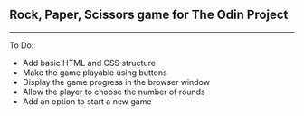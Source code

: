 ## Rock, Paper, Scissors game for The Odin Project
---
To Do:

- Add basic HTML and CSS structure
- Make the game playable using buttons
- Display the game progress in the browser window
- Allow the player to choose the number of rounds
- Add an option to start a new game
